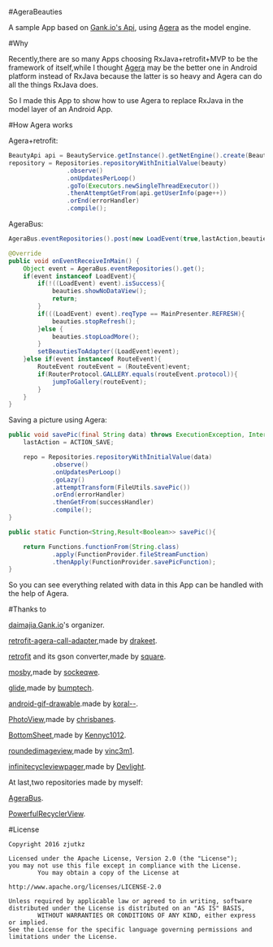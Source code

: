 #AgeraBeauties

A sample App based on [Gank.io's Api](http://gank.io/api), using [Agera](https://github.com/google/agera) as the model engine.



#Why

Recently,there are so many Apps choosing RxJava+retrofit+MVP to be the framework of itself,while I thought  [Agera](https://github.com/google/agera) may be the better one in Android platform instead of RxJava because the latter is so heavy and Agera can do all the things RxJava does.

So I made this App to show how to use Agera to replace RxJava in the model layer of an Android App.



#How Agera works

Agera+retrofit:

```java
BeautyApi api = BeautyService.getInstance().getNetEngine().create(BeautyApi.class);
repository = Repositories.repositoryWithInitialValue(beauty)
                .observe()
                .onUpdatesPerLoop()
                .goTo(Executors.newSingleThreadExecutor())
                .thenAttemptGetFrom(api.getUserInfo(page++))
                .orEnd(errorHandler)
                .compile();
```

AgeraBus:

```java
AgeraBus.eventRepositories().post(new LoadEvent(true,lastAction,beauties.results));
```

```java
@Override
public void onEventReceiveInMain() {
    Object event = AgeraBus.eventRepositories().get();
    if(event instanceof LoadEvent){
        if(!((LoadEvent) event).isSuccess){
            beauties.showNoDataView();
            return;
        }
        if(((LoadEvent) event).reqType == MainPresenter.REFRESH){
            beauties.stopRefresh();
        }else {
            beauties.stopLoadMore();
        }
        setBeautiesToAdapter((LoadEvent)event);
    }else if(event instanceof RouteEvent){
        RouteEvent routeEvent = (RouteEvent)event;
        if(RouterProtocol.GALLERY.equals(routeEvent.protocol)){
            jumpToGallery(routeEvent);
        }
    }
}
```

Saving a picture using Agera:

```java
public void savePic(final String data) throws ExecutionException, InterruptedException {
    lastAction = ACTION_SAVE;

    repo = Repositories.repositoryWithInitialValue(data)
            .observe()
            .onUpdatesPerLoop()
            .goLazy()
            .attemptTransform(FileUtils.savePic())
            .orEnd(errorHandler)
            .thenGetFrom(successHandler)
            .compile();
}
```

```java
public static Function<String,Result<Boolean>> savePic(){

    return Functions.functionFrom(String.class)
            .apply(FunctionProvider.fileStreamFunction)
            .thenApply(FunctionProvider.savePicFunction);
}
```

So you can see everything related with data in this App can be handled with the help of Agera.



#Thanks to

[daimajia](https://github.com/daimajia),[Gank.io](http://gank.io)'s organizer.

[retrofit-agera-call-adapter](https://github.com/drakeet/retrofit-agera-call-adapter),made by [drakeet](https://github.com/drakeet).

[retrofit](https://github.com/square/retrofit) and its gson converter,made by [square](https://github.com/square).

[mosby](https://github.com/sockeqwe/mosby),made by [sockeqwe](https://github.com/sockeqwe).

[glide](https://github.com/bumptech/glide),made by [bumptech](https://github.com/bumptech).

[android-gif-drawable](https://github.com/koral--/android-gif-drawable).made by [koral--](https://github.com/koral--).

[PhotoView](https://github.com/chrisbanes/PhotoView),made by [chrisbanes](https://github.com/chrisbanes).

[BottomSheet](https://github.com/Kennyc1012/BottomSheet),made by [Kennyc1012](https://github.com/Kennyc1012).

[roundedimageview](https://github.com/vinc3m1/RoundedImageView),made by [vinc3m1](https://github.com/vinc3m1).

[infinitecycleviewpager](https://github.com/DevLight-Mobile-Agency/InfiniteCycleViewPager),made by [Devlight](https://github.com/DevLight-Mobile-Agency).

At last,two repositories made by myself:

[AgeraBus](https://github.com/zjutkz/AgeraBus).

[PowerfulRecyclerView](https://github.com/zjutkz/PowerfulRecyclerView).

#License

```
Copyright 2016 zjutkz

Licensed under the Apache License, Version 2.0 (the "License");
you may not use this file except in compliance with the License.
        You may obtain a copy of the License at

http://www.apache.org/licenses/LICENSE-2.0

Unless required by applicable law or agreed to in writing, software
distributed under the License is distributed on an "AS IS" BASIS,
        WITHOUT WARRANTIES OR CONDITIONS OF ANY KIND, either express or implied.
See the License for the specific language governing permissions and
limitations under the License.
```